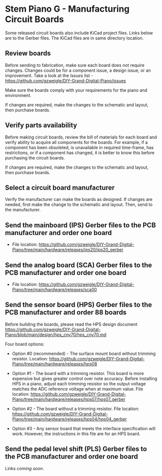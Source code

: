 # Stem Piano G - Manufacturing Circuit Boards

Some released circuit boards also include KiCad project files. Links below are to the Gerber files. The KiCad files are in same directory location.

## Review boards

Before sending to fabrication, make sure each board does not require changes. Changes could be for a component issue, a design issue, or an improvement. Take a look at the *Issues* list - https://github.com/gzweigle/DIY-Grand-Digital-Piano/issues

Make sure the boards comply with your requirements for the piano and environment.

If changes are required, make the changes to the schematic and layout, then purchase boards.

## Verify parts availability

Before making circuit boards, review the bill of materials for each board and verify ability to acquire all components for the boards. For example, if a component has been obsoleted, is unavailable in required time-frame, has restrictions, or if a component has changed, it is better to know this before purchasing the circuit boards.

If changes are required, make the changes to the schematic and layout, then purchase boards.

## Select a circuit board manufacturer

Verify the manufacturer can make the boards as designed. If changes are needed, first make the change to the schematic and layout. Then, send to the manufacturer.

## Send the mainboard (IPS) Gerber files to the PCB manufacturer and order one board

* File location: https://github.com/gzweigle/DIY-Grand-Digital-Piano/tree/main/hardware/releases/ips20/ips20_gerber

## Send the analog board (SCA) Gerber files to the PCB manufacturer and order one board

* File location: https://github.com/gzweigle/DIY-Grand-Digital-Piano/tree/main/hardware/releases/sca00

## Send the sensor board (HPS) Gerber files to the PCB manufacturer and order 88 boards

Before building the boards, please read the HPS design document https://github.com/gzweigle/DIY-Grand-Digital-Piano/blob/main/design/hps_cny70/hps_cny70.md

Four board options:

* Option #0 (recommended) - The surface mount board without trimming resistor. Location: https://github.com/gzweigle/DIY-Grand-Digital-Piano/tree/main/hardware/releases/hps08

* Option #1 - The board with a trimming resistor. This board is more expensive but gives greater control over note accuracy. Before installing HPS in a piano, adjust each trimming resistor so the output voltage matches the ADC reference voltage when at maximum value. File location: https://github.com/gzweigle/DIY-Grand-Digital-Piano/tree/main/hardware/releases/hps07/hps07_gerber

* Option #2 - The board without a trimming resistor. File location: https://github.com/gzweigle/DIY-Grand-Digital-Piano/tree/main/hardware/releases/hps04/hps04_gerber

* Option #3 - Any sensor board that meets the interface specification will work. However, the instructions in this file are for an HPS board.

## Send the pedal level shift (PLS) Gerber files to the PCB manufacturer and order one board

Links *coming soon*.